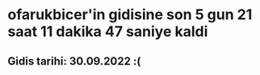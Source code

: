 # ofarukbicer'in gidisine son 5 gun 21 saat 11 dakika 47 saniye kaldi

## Gidis tarihi: 30.09.2022 :(